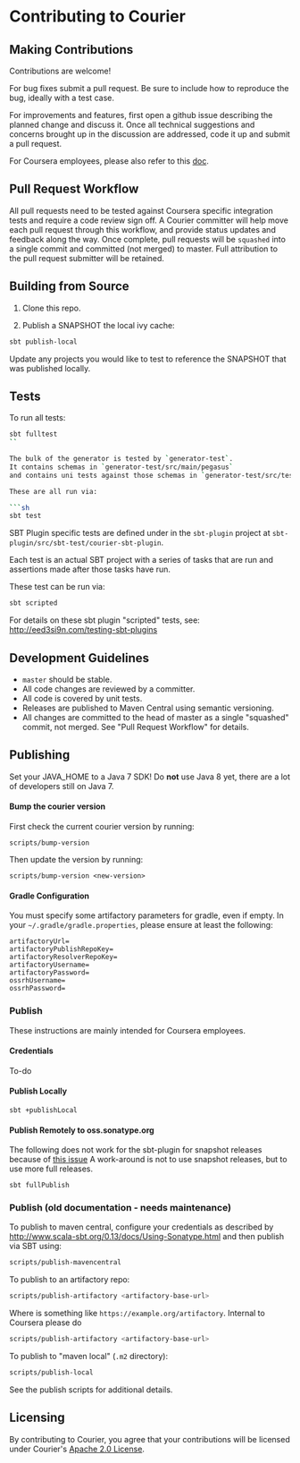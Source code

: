 Contributing to Courier
=======================

Making Contributions
--------------------

Contributions are welcome!

For bug fixes submit a pull request.  Be sure to include how to
reproduce the bug, ideally with a test case.

For improvements and features, first open a github issue describing
the planned change and discuss it. Once all technical suggestions
and concerns brought up in the discussion are addressed, code it up
and submit a pull request.

For Coursera employees, please also refer to this 
[doc](https://docs.google.com/document/d/1Uns8vtmRt1YDwDEsKKhYls2jTn9bpgR4f2VRBRBRCHY/edit).

Pull Request Workflow
---------------------

All pull requests need to be tested against Coursera specific
integration tests and require a code review sign off. A Courier
committer will help move each pull request through this workflow, and
provide status updates and feedback along the way. Once complete, pull
requests will be `squashed` into a single commit and committed (not
merged) to master. Full attribution to the pull request submitter will
be retained.

Building from Source
--------------------

1) Clone this repo.

2) Publish a SNAPSHOT the local ivy cache:

```sh
sbt publish-local
```

Update any projects you would like to test to reference the SNAPSHOT that was published locally.

Tests
-----

To run all tests:

```sh
sbt fulltest
``

The bulk of the generator is tested by `generator-test`.
It contains schemas in `generator-test/src/main/pegasus`
and contains uni tests against those schemas in `generator-test/src/test/scala`.

These are all run via:

```sh
sbt test
```

SBT Plugin specific tests are defined under in the `sbt-plugin` project at
`sbt-plugin/src/sbt-test/courier-sbt-plugin`.

Each test is an actual SBT project with a series of tasks that are run and assertions
made after those tasks have run.

These test can be run via:

```sh
sbt scripted
```

For details on these sbt plugin "scripted" tests, see: http://eed3si9n.com/testing-sbt-plugins

Development Guidelines
----------------------

* `master` should be stable.
* All code changes are reviewed by a committer.
* All code is covered by unit tests.
* Releases are published to Maven Central using semantic versioning.
* All changes are committed to the head of master as a single
  "squashed" commit, not merged. See "Pull Request Workflow" for
  details.

Publishing
----------

Set your JAVA_HOME to a Java 7 SDK!  Do **not** use Java 8 yet, there are a lot of
developers still on Java 7.

#### Bump the courier version

First check the current courier version by running:
```
scripts/bump-version
```

Then update the version by running:

```
scripts/bump-version <new-version>
```

#### Gradle Configuration

You must specify some artifactory parameters for gradle, even if empty.
In your `~/.gradle/gradle.properties`, please ensure at least the following:
```
artifactoryUrl=
artifactoryPublishRepoKey=
artifactoryResolverRepoKey=
artifactoryUsername=
artifactoryPassword=
ossrhUsername=
ossrhPassword=
```
### Publish 

These instructions are mainly intended for Coursera employees.

#### Credentials

To-do

#### Publish Locally

```shell script
sbt +publishLocal
```

#### Publish Remotely to oss.sonatype.org

The following does not work for the sbt-plugin
for snapshot releases because of 
[this issue](https://www.google.com/url?q=https://github.com/sbt/sbt/issues/3410&sa=D&ust=1603737726690000&usg=AOvVaw3pyWEpFZbRLmY8_m-bkvzf)
A work-around is not to use snapshot releases, but to use more full releases.


```shell script
sbt fullPublish
```


### Publish (old documentation - needs maintenance)

To publish to maven central, configure your credentials as described by
http://www.scala-sbt.org/0.13/docs/Using-Sonatype.html and then publish via SBT using:

```sh
scripts/publish-mavencentral
```

To publish to an artifactory repo:

```sh
scripts/publish-artifactory <artifactory-base-url>
```

Where <artifactory-base-url> is something like `https://example.org/artifactory`.
Internal to Coursera please do
```sh
scripts/publish-artifactory <artifactory-base-url>
```

To publish to "maven local" (`.m2` directory):

```sh
scripts/publish-local
```

See the publish scripts for additional details.

Licensing
---------

By contributing to Courier, you agree that your contributions will be
licensed under Courier's [Apache 2.0 License](./LICENSE.txt).
